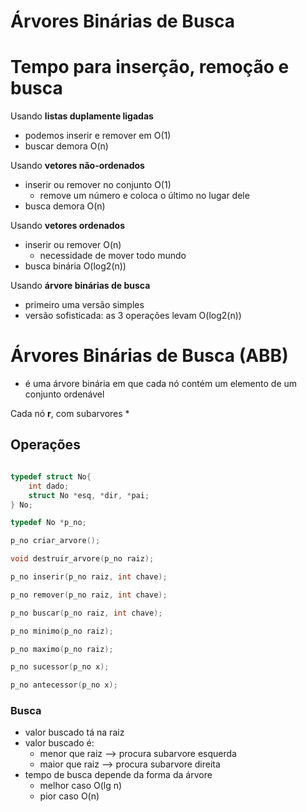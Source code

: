 # Árvores Binárias de Busca

# Tempo para inserção, remoção e busca 

Usando **listas duplamente ligadas**
* podemos inserir e remover em O(1)
* buscar demora O(n)

Usando **vetores não-ordenados**
* inserir ou remover no conjunto O(1)
    * remove um número e coloca o último no lugar dele 
* busca demora O(n)

Usando **vetores ordenados**
* inserir ou remover O(n)
    * necessidade de mover todo mundo 
* busca binária O(log2(n))

Usando **árvore binárias de busca**
* primeiro uma versão simples
* versão sofisticada: as 3 operações levam O(log2(n))

# Árvores Binárias de Busca (ABB)

* é uma árvore binária em que cada nó contém um elemento de um conjunto ordenável 

Cada nó **r**, com subarvores *

## Operações

```C

typedef struct No{
    int dado;
    struct No *esq, *dir, *pai;
} No;

typedef No *p_no;

p_no criar_arvore();

void destruir_arvore(p_no raiz);

p_no inserir(p_no raiz, int chave);

p_no remover(p_no raiz, int chave);

p_no buscar(p_no raiz, int chave);

p_no minimo(p_no raiz);

p_no maximo(p_no raiz);

p_no sucessor(p_no x);

p_no antecessor(p_no x);

```

### Busca 
* valor buscado tá na raiz
* valor buscado é:
    * menor que raiz --> procura subarvore esquerda 
    * maior que raiz --> procura subarvore direita 
* tempo de busca depende da forma da árvore
    * melhor caso O(lg n)
    * pior caso O(n)


